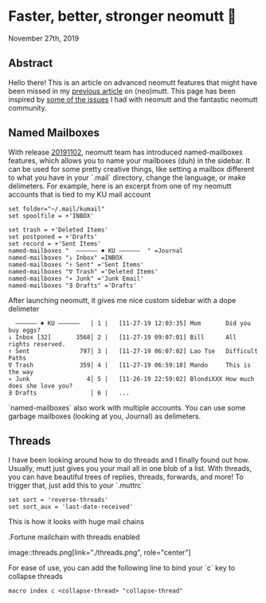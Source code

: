 Faster, better, stronger neomutt 🐩
==================================

November 27th, 2019

Abstract
--------

Hello there! This is an article on advanced neomutt features that might
have been missed in my [previous article](../using_mutt) on (neo)mutt.
This page has been inspired by [some of the
issues](https://github.com/neomutt/neomutt/issues/1958) I had with
neomutt and the fantastic neomutt community.

Named Mailboxes
---------------

With release
[20191102](https://github.com/neomutt/neomutt/tree/20191102), neomutt
team has introduced named-mailboxes features, which allows you to name
your mailboxes (duh) in the sidebar. It can be used for some pretty
creative things, like setting a mailbox different to what you have in
your \`.mail\` directory, change the language, or make delimeters. For
example, here is an excerpt from one of my neomutt accounts that is tied
to my KU mail account

``` {.example}
set folder="~/.mail/kumail"
set spoolfile = +'INBOX'

set trash = +'Deleted Items'
set postponed = +'Drafts'
set record = +'Sent Items'
named-mailboxes "  ―――――― ♠ KU ――――――  " =Journal
named-mailboxes "↓ Inbox" =INBOX
named-mailboxes "↑ Sent" ='Sent Items'
named-mailboxes "∇ Trash" ='Deleted Items'
named-mailboxes "∗ Junk" ='Junk Email'
named-mailboxes "∃ Drafts" ='Drafts'
```

After launching neomutt, it gives me nice custom sidebar with a dope
delimeter

``` {.example}
  ―――――― ♠ KU ――――――   │ 1 |   [11-27-19 12:03:35] Mom       Did you buy eggs?
↓ Inbox [32]       3568│ 2 |   [11-27-19 09:07:01] Bill      All rights reserved.
↑ Sent              797│ 3 |   [11-27-19 06:07:02] Lao Tse   Difficult Paths
∇ Trash             359│ 4 |   [11-27-19 06:59:18] Mando     This is the way
∗ Junk                4│ 5 |   [11-26-19 22:59:02] BlondiXXX How much does she love you?
∃ Drafts               │ 6 |   ...
```

\`named-mailboxes\` also work with multiple accounts. You can use some
garbage mailboxes (looking at you, Journal) as delimeters.

Threads
-------

I have been looking around how to do threads and I finally found out
how. Usually, mutt just gives you your mail all in one blob of a list.
With threads, you can have beautiful trees of replies, threads,
forwards, and more! To trigger that, just add this to your \`.muttrc\`

``` {.example}
set sort = 'reverse-threads'
set sort_aux = 'last-date-received'
```

This is how it looks with huge mail chains

.Fortune mailchain with threads enabled

image::threads.png\[link=\"./threads.png\", role=\"center\"\]

For ease of use, you can add the following line to bind your \`c\` key
to collapse threads

``` {.example}
macro index c <collapse-thread> "collapse-thread"
```
